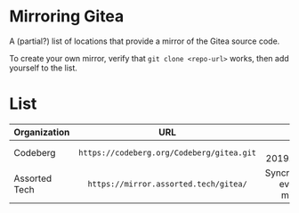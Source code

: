 # Mirroring Gitea

A (partial?) list of locations that provide a mirror of the Gitea source code.  

To create your own mirror, verify that `git clone <repo-url>` works, then add yourself to the list.

# List
| Organization| URL | Note |
| :--- | :---: | ---: |
| Codeberg | `https://codeberg.org/Codeberg/gitea.git` | Online 2019.07.01 |
| Assorted Tech | `https://mirror.assorted.tech/gitea/` | Syncronizes every 15 minutes. |
